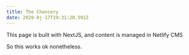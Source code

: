 ```yaml
---
title: The Chancery
date: 2020-0j-17T19:31:20.591Z
---
```


This page is built with NextJS, and content is managed in Netlify CMS

So this works ok nonetheless.
